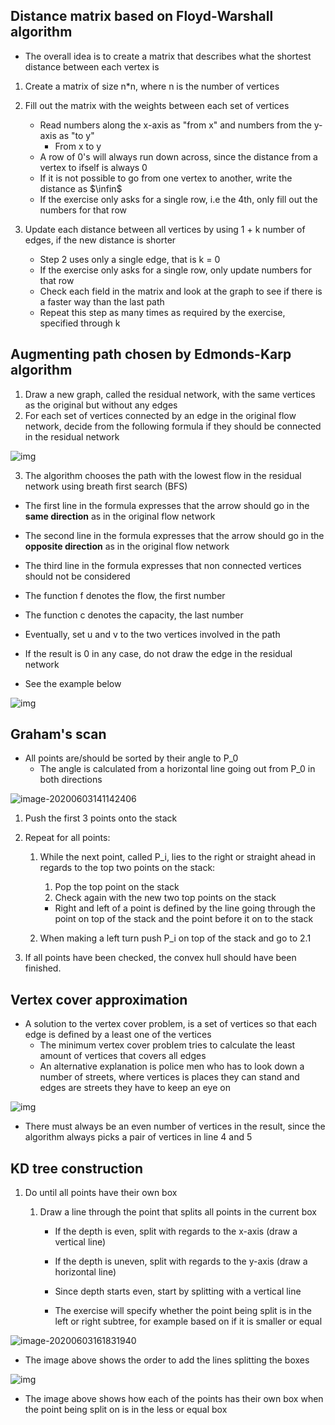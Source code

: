 ## Distance matrix based on Floyd-Warshall algorithm

- The overall idea is to create a matrix that describes what the shortest distance between each vertex is

1. Create a matrix of size n*n, where n is the number of vertices

2. Fill out the matrix with the weights between each set of vertices
   - Read numbers along the x-axis as "from x" and numbers from the y-axis as "to y"
     - From x to y
   - A row of 0's will always run down across, since the distance from a vertex to ifself is always 0
   - If it is not possible to go from one vertex to another, write the distance as $\infin$
   - If the exercise only asks for a single row, i.e the 4th, only fill out the numbers for that row
3. Update each distance between all vertices by using 1 + k number of edges, if the new distance is shorter
   - Step 2 uses only a single edge, that is k = 0
   - If the exercise only asks for a single row, only update numbers for that row
   - Check each field in the matrix and look at the graph to see if there is a faster way than the last path
   - Repeat this step as many times as required by the exercise, specified through k

## Augmenting path chosen by Edmonds-Karp algorithm 

1. Draw a new graph, called the residual network, with the same vertices as the original but without any edges
2. For each set of vertices connected by an edge in the original flow network, decide from the following formula if they should be connected in the residual network

![img](https://media.discordapp.net/attachments/674185010210799634/717700551529201734/image-20200211083619669.png)

3. The algorithm chooses the path with the lowest flow in the residual network using breath first search (BFS)

- The first line in the formula expresses that the arrow should go in the **same direction** as in the original flow network
- The second line in the formula expresses that the arrow should go in the **opposite direction** as in the original flow network
- The third line in the formula expresses that non connected vertices should not be considered

- The function f denotes the flow, the first number
- The function c denotes the capacity, the last number
- Eventually, set u and v to the two vertices involved in the path
- If the result is 0 in any case, do not draw the edge in the residual network

- See the example below

![img](https://media.discordapp.net/attachments/674185010210799634/717701797539741766/unknown.png)

## Graham's scan

- All points are/should be sorted by their angle to P_0
  - The angle is calculated from a horizontal line going out from P_0 in both directions

![image-20200603141142406](C:\Users\lasse\AppData\Roaming\Typora\typora-user-images\image-20200603141142406.png)

1. Push the first 3 points onto the stack

2. Repeat for all points:

   1. While the next point, called P_i, lies to the right or straight ahead in regards to the top two points on the stack:

      1. Pop the top point on the stack
      2. Check again with the new two top points on the stack

      - Right and left of a point is defined by the line going through the point on top of the stack and the point before it on to the stack

   2. When making a left turn push P_i on top of the stack and go to 2.1

3. If all points have been checked, the convex hull should have been finished.

## Vertex cover approximation

- A solution to the vertex cover problem, is a set of vertices so that each edge is defined by a least one of the vertices
  - The minimum vertex cover problem tries to calculate the least amount of vertices that covers all edges
  - An alternative explanation is police men who has to look down a number of streets, where vertices is places they can stand and edges are streets they have to keep an eye on

![img](https://cdn.discordapp.com/attachments/674185010210799634/717733117447897100/unknown.png)

- There must always be an even number of vertices in the result, since the algorithm always picks a pair of vertices in line 4 and 5

## KD tree construction

1. Do until all points have their own box

   1. Draw a line through the point that splits all points in the current box

      - If the depth is even, split with regards to the x-axis (draw a vertical line)
      - If the depth is uneven, split with regards to the y-axis (draw a horizontal line)
      - Since depth starts even, start by splitting with a vertical line

      - The exercise will specify whether the point being split is in the left or right subtree, for example based on if it is smaller or equal

![image-20200603161831940](C:\Users\lasse\AppData\Roaming\Typora\typora-user-images\image-20200603161831940.png)

- The image above shows the order to add the lines splitting the boxes

![img](https://cdn.discordapp.com/attachments/674185010210799634/717744101058936932/unknown.png)

- The image above shows how each of the points has their own box when the point being split on is in the less or equal box

